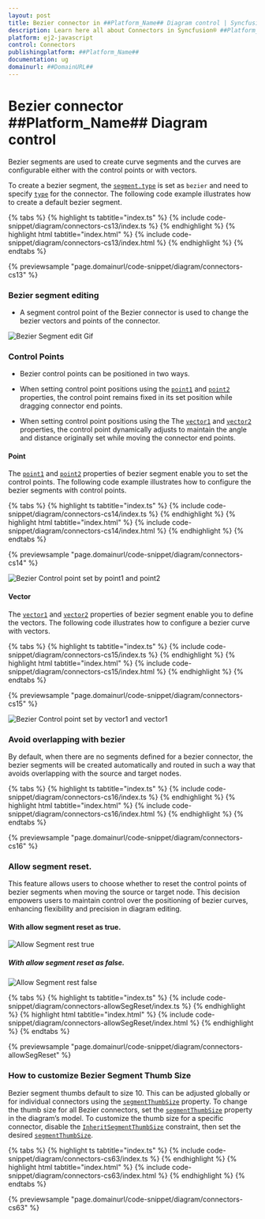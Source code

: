 ```yaml
---
layout: post
title: Bezier connector in ##Platform_Name## Diagram control | Syncfusion®
description: Learn here all about Connectors in Syncfusion® ##Platform_Name## Diagram control of Syncfusion Essential® JS 2 and more.
platform: ej2-javascript
control: Connectors 
publishingplatform: ##Platform_Name##
documentation: ug
domainurl: ##DomainURL##
---
```


# Bezier connector ##Platform_Name## Diagram control

Bezier segments are used to create curve segments and the curves are configurable either with the control points or with vectors.

To create a bezier segment, the [`segment.type`](../api/diagram/segments) is set as `bezier` and need to specify [`type`](../api/diagram/connector#type) for the connector. The following code example illustrates how to create a default bezier segment.

{% tabs %}
{% highlight ts tabtitle="index.ts" %}
{% include code-snippet/diagram/connectors-cs13/index.ts %}
{% endhighlight %}
{% highlight html tabtitle="index.html" %}
{% include code-snippet/diagram/connectors-cs13/index.html %}
{% endhighlight %}
{% endtabs %}
        
{% previewsample "page.domainurl/code-snippet/diagram/connectors-cs13" %}

### Bezier segment editing

* A segment control point of the Bezier connector is used to change the bezier vectors and points of the connector.

![Bezier Segment edit Gif](../../../images//Bezier-control.gif)


### Control Points

* Bezier control points can be positioned in two ways.

* When setting control point positions using the [`point1`](../api/diagram/bezierSegment#point1) and [`point2`](../api/diagram/bezierSegment#point2) properties, the control point remains fixed in its set position while dragging connector end points.
* When setting control point positions using the The [`vector1`](../api/diagram/bezierSegment#vector1) and [`vector2`](../api/diagram/bezierSegment#vector2) properties, the control point dynamically adjusts to maintain the angle and distance originally set while moving the connector end points.

#### Point

The [`point1`](../api/diagram/bezierSegment#point1) and [`point2`](../api/diagram/bezierSegment#point2) properties of bezier segment enable you to set the control points. The following code example illustrates how to configure the bezier segments with control points.

{% tabs %}
{% highlight ts tabtitle="index.ts" %}
{% include code-snippet/diagram/connectors-cs14/index.ts %}
{% endhighlight %}
{% highlight html tabtitle="index.html" %}
{% include code-snippet/diagram/connectors-cs14/index.html %}
{% endhighlight %}
{% endtabs %}
        
{% previewsample "page.domainurl/code-snippet/diagram/connectors-cs14" %}

![Bezier Control point set by point1 and point2](../../../images//Bezier-point1.gif)

#### Vector

The [`vector1`](../api/diagram/bezierSegment#vector1) and [`vector2`](../api/diagram/bezierSegment#vector2) properties of bezier segment enable you to define the vectors. The following code illustrates how to configure a bezier curve with vectors.

{% tabs %}
{% highlight ts tabtitle="index.ts" %}
{% include code-snippet/diagram/connectors-cs15/index.ts %}
{% endhighlight %}
{% highlight html tabtitle="index.html" %}
{% include code-snippet/diagram/connectors-cs15/index.html %}
{% endhighlight %}
{% endtabs %}
        
{% previewsample "page.domainurl/code-snippet/diagram/connectors-cs15" %}

![Bezier Control point set by vector1 and vector1](../../../images//Bezier-vector1.gif)



### Avoid overlapping with bezier

By default, when there are no segments defined for a bezier connector, the bezier segments will be created automatically and routed in such a way that avoids overlapping with the source and target nodes.

{% tabs %}
{% highlight ts tabtitle="index.ts" %}
{% include code-snippet/diagram/connectors-cs16/index.ts %}
{% endhighlight %}
{% highlight html tabtitle="index.html" %}
{% include code-snippet/diagram/connectors-cs16/index.html %}
{% endhighlight %}
{% endtabs %}
        
{% previewsample "page.domainurl/code-snippet/diagram/connectors-cs16" %}


### Allow segment reset.

This feature allows users to choose whether to reset the control points of bezier segments when moving the source or target node. This decision empowers users to maintain control over the positioning of bezier curves, enhancing flexibility and precision in diagram editing.

#### With allow segment reset as true.

![Allow Segment rest true](../../../images//allowsegReset-true.gif)



##### With allow segment reset as false.

![Allow Segment rest false](../../../images//allowsegReset-false.gif)

{% tabs %}
{% highlight ts tabtitle="index.ts" %}
{% include code-snippet/diagram/connectors-allowSegReset/index.ts %}
{% endhighlight %}
{% highlight html tabtitle="index.html" %}
{% include code-snippet/diagram/connectors-allowSegReset/index.html %}
{% endhighlight %}
{% endtabs %}
        
{% previewsample "page.domainurl/code-snippet/diagram/connectors-allowSegReset" %}

### How to customize Bezier Segment Thumb Size

Bezier segment thumbs default to size 10. This can be adjusted globally or for individual connectors using the [`segmentThumbSize`](../api/diagram#segmentthumbsize) property.
To change the thumb size for all Bezier connectors, set the [`segmentThumbSize`](../api/diagram#segmentthumbsize) property in the diagram’s model.
To customize the thumb size for a specific connector, disable the [`InheritSegmentThumbSize`](../api/diagram/connectorConstraints) constraint, then set the desired [`segmentThumbSize`](../api/diagram#segmentthumbsize).

{% tabs %}
{% highlight ts tabtitle="index.ts" %}
{% include code-snippet/diagram/connectors-cs63/index.ts %}
{% endhighlight %}
{% highlight html tabtitle="index.html" %}
{% include code-snippet/diagram/connectors-cs63/index.html %}
{% endhighlight %}
{% endtabs %}
        
{% previewsample "page.domainurl/code-snippet/diagram/connectors-cs63" %}